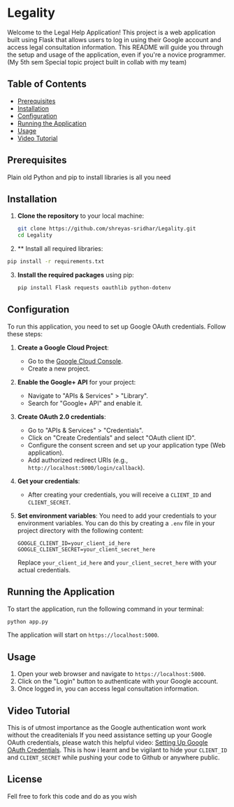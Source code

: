 # Legality
Welcome to the Legal Help Application! This project is a web application built using Flask that allows users to log in using their Google account and access legal consultation information. This README will guide you through the setup and usage of the application, even if you're a novice programmer. (My 5th sem Special topic project built in collab with my team)

## Table of Contents
- [Prerequisites](#prerequisites)
- [Installation](#installation)
- [Configuration](#configuration)
- [Running the Application](#running-the-application)
- [Usage](#usage)
- [Video Tutorial](#video-tutorial)

## Prerequisites
Plain old Python and pip to install libraries is all you need

## Installation
1. **Clone the repository** to your local machine:
   ```bash
   git clone https://github.com/shreyas-sridhar/Legality.git
   cd Legality
   ```
2. ** Install all required libraries:
```bash
pip install -r requirements.txt
```
3. **Install the required packages** using pip:
   ```bash
   pip install Flask requests oauthlib python-dotenv
   ```

## Configuration
To run this application, you need to set up Google OAuth credentials. Follow these steps:

1. **Create a Google Cloud Project**:
   - Go to the [Google Cloud Console](https://console.cloud.google.com/).
   - Create a new project.

2. **Enable the Google+ API** for your project:
   - Navigate to "APIs & Services" > "Library".
   - Search for "Google+ API" and enable it.

3. **Create OAuth 2.0 credentials**:
   - Go to "APIs & Services" > "Credentials".
   - Click on "Create Credentials" and select "OAuth client ID".
   - Configure the consent screen and set up your application type (Web application).
   - Add authorized redirect URIs (e.g., `http://localhost:5000/login/callback`).

4. **Get your credentials**:
   - After creating your credentials, you will receive a `CLIENT_ID` and `CLIENT_SECRET`.

5. **Set environment variables**:
   You need to add your credentials to your environment variables. You can do this by creating a `.env` file in your project directory with the following content:
   ```plaintext
   GOOGLE_CLIENT_ID=your_client_id_here
   GOOGLE_CLIENT_SECRET=your_client_secret_here
   ```
   Replace `your_client_id_here` and `your_client_secret_here` with your actual credentials.

## Running the Application
To start the application, run the following command in your terminal:
```bash
python app.py
```
The application will start on `https://localhost:5000`.

## Usage
1. Open your web browser and navigate to `https://localhost:5000`.
2. Click on the "Login" button to authenticate with your Google account.
3. Once logged in, you can access legal consultation information.

## Video Tutorial
This is of utmost importance as the Google authentication wont work without the creaditenials
If you need assistance setting up your Google OAuth credentials, please watch this helpful video: [Setting Up Google OAuth Credentials](https://youtu.be/tgO_ADSvY1I?si=3BgENI3S0g6tjwjc).
This is how i learnt and be vigilant to hide your `CLIENT_ID` and `CLIENT_SECRET` while pushing your code to Github or anywhere public. 

## License 
Fell free to fork this code and do as you wish
